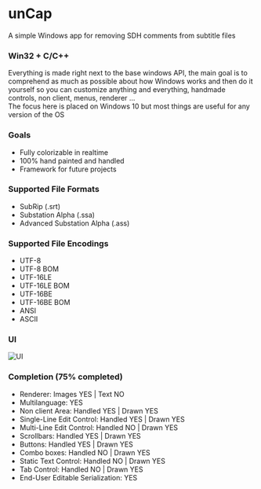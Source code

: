 # unCap
A simple Windows app for removing SDH comments from subtitle files

### Win32 + C/C++
Everything is made right next to the base windows API, the main goal is to comprehend as much as possible about how Windows works and then do it yourself so you can customize anything and everything, handmade controls, non client, menus, renderer ...<br/>
The focus here is placed on Windows 10 but most things are useful for any version of the OS

### Goals
* Fully colorizable in realtime
* 100% hand painted and handled
* Framework for future projects

### Supported File Formats

* SubRip (.srt)
* Substation Alpha (.ssa)
* Advanced Substation Alpha (.ass)

### Supported File Encodings

* UTF-8
* UTF-8 BOM
* UTF-16LE
* UTF-16LE BOM
* UTF-16BE
* UTF-16BE BOM
* ANSI
* ASCII


### UI
![UI](https://i.imgur.com/DJ3VAFb.png)

### Completion (75% completed)
* Renderer: Images YES | Text NO
* Multilanguage: YES
* Non client Area: Handled YES | Drawn YES
* Single-Line Edit Control: Handled YES | Drawn YES
* Multi-Line Edit Control: Handled NO | Drawn YES
* Scrollbars: Handled YES | Drawn YES
* Buttons: Handled YES | Drawn YES
* Combo boxes: Handled NO | Drawn YES
* Static Text Control: Handled NO | Drawn YES
* Tab Control: Handled NO | Drawn YES
* End-User Editable Serialization: YES